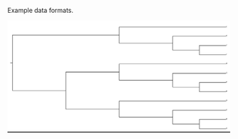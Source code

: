 Example data formats.

<img src="https://github.com/continuousity/example_data/blob/master/tree.jpeg" width="500">
